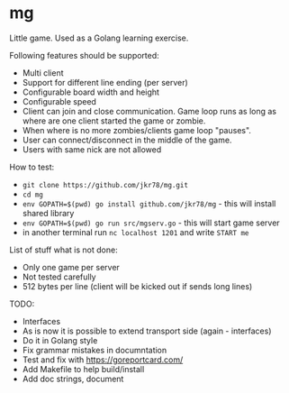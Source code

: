 # mg

Little game. Used as a Golang learning exercise.

Following features should be supported:
* Multi client
* Support for different line ending (per server)
* Configurable board width and height
* Configurable speed
* Client can join and close communication. Game loop runs
as long as where are one client started the game or zombie.
* When where is no more zombies/clients game loop "pauses".
* User can connect/disconnect in the middle of the game.
* Users with same nick are not allowed


How to test:
* `git clone https://github.com/jkr78/mg.git`
* `cd mg`
* `env GOPATH=$(pwd) go install github.com/jkr78/mg` - this will install shared library
* `env GOPATH=$(pwd) go run src/mgserv.go` - this will start game server
* in another terminal run `nc localhost 1201` and write `START me`


List of stuff what is not done:
* Only one game per server
* Not tested carefully
* 512 bytes per line (client will be kicked out if sends long lines)


TODO:
* Interfaces
* As is now it is possible to extend transport side (again - interfaces)
* Do it in Golang style
* Fix grammar mistakes in documntation
* Test and fix with https://goreportcard.com/
* Add Makefile to help build/install
* Add doc strings, document

